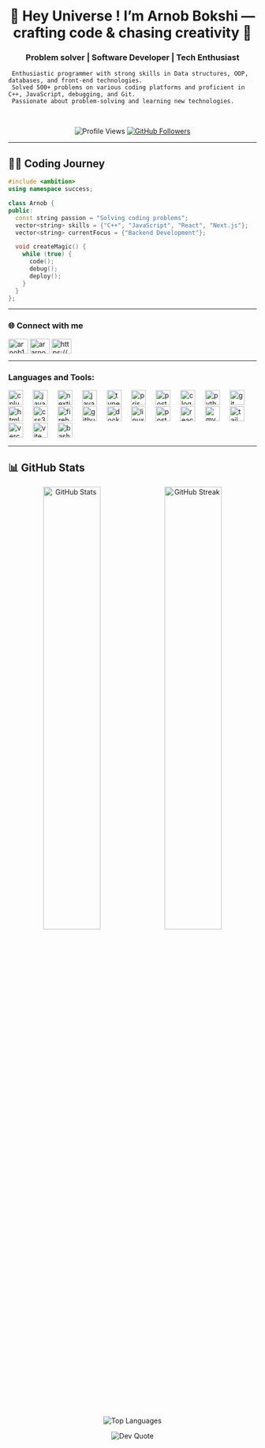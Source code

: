  <h1 align="center">👋 Hey Universe ! I’m Arnob Bokshi — crafting code & chasing creativity 🚀</h1>

<h3 align="center">
  Problem solver | Software Developer | Tech Enthusiast
</h3>

```
 Enthusiastic programmer with strong skills in Data structures, OOP, databases, and front-end technologies.
 Solved 500+ problems on various coding platforms and proficient in C++, JavaScript, debugging, and Git.
 Passionate about problem-solving and learning new technologies.
```
<br>

<p align="center">
  <img src="https://komarev.com/ghpvc/?username=Arnob616&color=blueviolet&style=flat" alt="Profile Views" />
  <a href="https://github.com/arnob1001">
    <img src="https://img.shields.io/github/followers/Arnob616?label=Follow&style=social" alt="GitHub Followers" />
  </a>
</p>

---

## 🧑‍💻 Coding Journey

```cpp
#include <ambition>
using namespace success;

class Arnob {
public:
  const string passion = "Solving coding problems";
  vector<string> skills = {"C++", "JavaScript", "React", "Next.js"};
  vector<string> currentFocus = {"Backend Development"};

  void createMagic() {
    while (true) {
      code();
      debug();
      deploy();
    }
  }
};
```

---
### 🌐 Connect with me 
<p align="left">
<a href="https://www.leetcode.com/arnob141" target="blank"><img align="center" src="https://raw.githubusercontent.com/rahuldkjain/github-profile-readme-generator/master/src/images/icons/Social/leet-code.svg" alt="arnob141" height="30" width="40" /></a>
<a href="https://auth.geeksforgeeks.org/user/ararno47m4" target="blank"><img align="center" src="https://raw.githubusercontent.com/rahuldkjain/github-profile-readme-generator/master/src/images/icons/Social/geeks-for-geeks.svg" alt="ararno47m4" height="30" width="40" /></a>
<a href="https://linkedin.com/in/https://www.linkedin.com/in/arnob-bokshi-1b88a2323/" target="blank"><img align="center" src="https://raw.githubusercontent.com/rahuldkjain/github-profile-readme-generator/master/src/images/icons/Social/linked-in-alt.svg" alt="https://www.linkedin.com/in/arnob-bokshi-1b88a2323/" height="30" width="40" /></a>

</p>

---

<h3 align="left">Languages and Tools:</h3>
<p align="left">
<div align="left">
    <img src="https://skillicons.dev/icons?i=cpp" height="30" alt="cplusplus logo"  />
  <img width="12" />
    <img src="https://skillicons.dev/icons?i=js" height="30" alt="javascript logo"  />
  <img width="12" />
    <img src="https://skillicons.dev/icons?i=nextjs" height="30" alt="nextjs logo"  />
  <img width="12" />
      <img src="https://skillicons.dev/icons?i=java" height="30" alt="java logo"  />
  <img width="12" />
  <img src="https://skillicons.dev/icons?i=ts" height="30" alt="typescript logo"  />
  <img width="12" />
  <img src="https://skillicons.dev/icons?i=prisma" height="30" alt="prisma logo"  />
  <img width="12" />
  <img src="https://skillicons.dev/icons?i=postman" height="30" alt="postman logo"  />
  <img width="12" />
  <img src="https://skillicons.dev/icons?i=c" height="30" alt="c logo"  />
  <img width="12" />
 <img src="https://skillicons.dev/icons?i=python" height="30" alt="python logo"  />
  <img width="12" />
  <img src="https://skillicons.dev/icons?i=git" height="30" alt="git logo"  />
  <img width="12" />
  <img src="https://skillicons.dev/icons?i=html" height="30" alt="html5 logo"  />
  <img width="12" />
  <img src="https://skillicons.dev/icons?i=css" height="30" alt="css3 logo"  />
  <img width="12" />
  <img src="https://skillicons.dev/icons?i=firebase" height="30" alt="firebase logo"  />
  <img width="12" />
  <img src="https://skillicons.dev/icons?i=github" height="30" alt="github logo"  />
  <img width="12" />
  <img src="https://skillicons.dev/icons?i=docker" height="30" alt="docker logo"  />
  <img width="12" />
  <img src="https://skillicons.dev/icons?i=linux" height="30" alt="linux logo"  />
  <img width="12" />
  <img src="https://skillicons.dev/icons?i=postgres" height="30" alt="postgresql logo"  />
  <img width="12" />
  <img src="https://skillicons.dev/icons?i=react" height="30" alt="react logo"  />
  <img width="12" />
  <img src="https://skillicons.dev/icons?i=mysql" height="30" alt="mysql logo"  />
  <img width="12" />
  <img src="https://skillicons.dev/icons?i=tailwind" height="30" alt="tailwindcss logo"  />
  <img width="12" />
  <img src="https://skillicons.dev/icons?i=vercel" height="30" alt="vercel logo"  />
  <img width="12" />
  <img src="https://skillicons.dev/icons?i=vite" height="30" alt="vite logo"  />
  <img width="12" />
  <img src="https://skillicons.dev/icons?i=bash" height="30" alt="bash logo"  />
  <img width="12" />
</div>

---

## 📊 GitHub Stats

<p align="center">
  <img width="48%" src="https://github-readme-stats.vercel.app/api?username=arnob616&show_icons=true&theme=radical&include_all_commits=true" alt="GitHub Stats" />
  <img width="48%" src="https://github-readme-streak-stats.herokuapp.com/?user=arnob616&theme=radical" alt="GitHub Streak" />
</p>

<p align="center">
  <img src="https://github-readme-stats.vercel.app/api/top-langs/?username=arnob616&layout=compact&theme=radical&langs_count=8" alt="Top Languages" />
</p>



<p align="center">
  <img src="https://quotes-github-readme.vercel.app/api?type=horizontal&theme=radical" alt="Dev Quote" />
</p>
